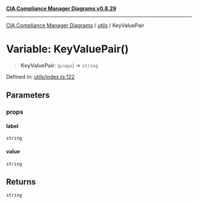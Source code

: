 [**CIA Compliance Manager Diagrams v0.8.29**](../../README.md)

***

[CIA Compliance Manager Diagrams](../../modules.md) / [utils](../README.md) / KeyValuePair

# Variable: KeyValuePair()

> **KeyValuePair**: (`props`) => `string`

Defined in: [utils/index.ts:122](https://github.com/Hack23/cia-compliance-manager/blob/5836b4c74e2010cd05eca63c0016fd711c628ec9/src/utils/index.ts#L122)

## Parameters

### props

#### label

`string`

#### value

`string`

## Returns

`string`
